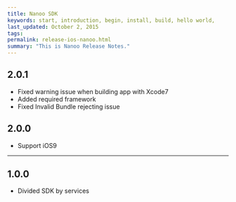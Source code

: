 ```yaml
---
title: Nanoo SDK
keywords: start, introduction, begin, install, build, hello world,
last_updated: October 2, 2015
tags: 
permalink: release-ios-nanoo.html
summary: "This is Nanoo Release Notes."
---
```


## 2.0.1
* Fixed warning issue when building app with Xcode7
* Added required framework
* Fixed Invalid Bundle rejecting issue

## 2.0.0
* Support iOS9

---

## 1.0.0
* Divided SDK by services